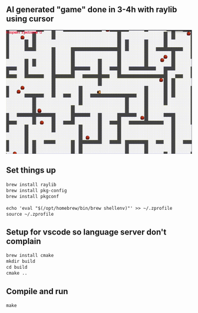 ## AI generated "game" done in 3-4h with raylib using cursor
![Demo](./output.gif)

## Set things up

```
brew install raylib
brew install pkg-config 
brew install pkgconf

echo 'eval "$(/opt/homebrew/bin/brew shellenv)"' >> ~/.zprofile
source ~/.zprofile
```

## Setup for vscode so language server don't complain
```
brew install cmake
mkdir build
cd build
cmake ..
```

## Compile and run
```
make
```
